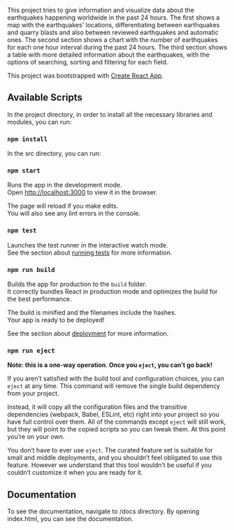 This project tries to give information and visualize data about the earthquakes happening worldwide in the past 24 hours.
The first shows a map with the earthquakes' locations, differentiating between earthquakes and quarry blasts and also between reviewed earthquakes and automatic ones.
The second section shows a chart with the number of earthquakes for each one hour interval during the past 24 hours.
The third section shows a table with more detailed information about the earthquakes, with the options of searching, sorting and filtering for each field.

This project was bootstrapped with [Create React App](https://github.com/facebook/create-react-app).

## Available Scripts

In the project directory, in order to install all the necessary libraries and modules, you can run:

### `npm install`


In the src directory, you can run:

### `npm start`

Runs the app in the development mode.<br />
Open [http://localhost:3000](http://localhost:3000) to view it in the browser.

The page will reload if you make edits.<br />
You will also see any lint errors in the console.

### `npm test`

Launches the test runner in the interactive watch mode.<br />
See the section about [running tests](https://facebook.github.io/create-react-app/docs/running-tests) for more information.

### `npm run build`

Builds the app for production to the `build` folder.<br />
It correctly bundles React in production mode and optimizes the build for the best performance.

The build is minified and the filenames include the hashes.<br />
Your app is ready to be deployed!

See the section about [deployment](https://facebook.github.io/create-react-app/docs/deployment) for more information.

### `npm run eject`

**Note: this is a one-way operation. Once you `eject`, you can’t go back!**

If you aren’t satisfied with the build tool and configuration choices, you can `eject` at any time. This command will remove the single build dependency from your project.

Instead, it will copy all the configuration files and the transitive dependencies (webpack, Babel, ESLint, etc) right into your project so you have full control over them. All of the commands except `eject` will still work, but they will point to the copied scripts so you can tweak them. At this point you’re on your own.

You don’t have to ever use `eject`. The curated feature set is suitable for small and middle deployments, and you shouldn’t feel obligated to use this feature. However we understand that this tool wouldn’t be useful if you couldn’t customize it when you are ready for it.

## Documentation

To see the documentation, navigate to /docs directory. By opening index.html, you can see the documentation.
